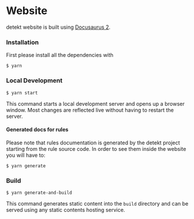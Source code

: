 # Website

detekt website is built using [Docusaurus 2](https://docusaurus.io/).

### Installation

First please install all the dependencies with

```
$ yarn
```

### Local Development

```
$ yarn start
```

This command starts a local development server and opens up a browser window. Most changes are reflected live without having to restart the server.

#### Generated docs for rules

Please note that rules documentation is generated by the detekt project starting from the rule source code. 
In order to see them inside the website you will have to:

```
$ yarn generate
```

### Build

```
$ yarn generate-and-build
```

This command generates static content into the `build` directory and can be served using any static contents hosting service.
